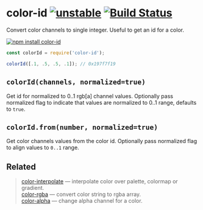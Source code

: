 # color-id [![unstable](https://img.shields.io/badge/stability-unstable-green.svg)](http://github.com/badges/stability-badges) [![Build Status](https://img.shields.io/travis/colorjs/color-id.svg)](https://travis-ci.org/colorjs/color-id)

Convert color channels to single integer. Useful to get an id for a color.

[![npm install color-id](https://nodei.co/npm/color-id.png?mini=true)](https://npmjs.org/package/color-id/)

```js
const colorId = require('color-id');

colorId([.1, .5, .5, .1]); // 0x197f7f19
```

## `colorId(channels, normalized=true)`

Get id for normalized to 0..1 rgb[a] channel values. Optionally pass normalized flag to indicate that values are normalized to 0..1 range, defaults to `true`.

## `colorId.from(number, normalized=true)`

Get color channels values from the color id. Optionally pass normalized flag to align values to `0..1` range.

## Related

> [color-interpolate](https://github.com/dfcreative/color-interpolate) — interpolate color over palette, colormap or gradient.<br/>
> [color-rgba](https://github.com/dfcreative/color-rgba) — convert color string to rgba array.<br/>
> [color-alpha](https://github.com/dfcreative/color-alpha) — change alpha channel for a color.
